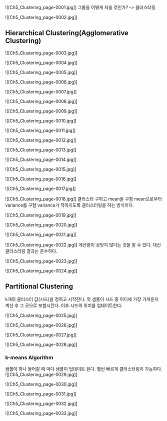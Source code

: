 ![[Ch5_Clustering_page-0001.jpg]]
그룹을 어떻게 지을 것인가? -> 클러스터링

![[Ch5_Clustering_page-0002.jpg]]
## Hierarchical Clustering(Agglomerative Clustering)

![[Ch5_Clustering_page-0003.jpg]]

![[Ch5_Clustering_page-0004.jpg]]

![[Ch5_Clustering_page-0005.jpg]]

![[Ch5_Clustering_page-0006.jpg]]

![[Ch5_Clustering_page-0007.jpg]]

![[Ch5_Clustering_page-0008.jpg]]

![[Ch5_Clustering_page-0009.jpg]]

![[Ch5_Clustering_page-0010.jpg]]

![[Ch5_Clustering_page-0011.jpg]]

![[Ch5_Clustering_page-0012.jpg]]

![[Ch5_Clustering_page-0013.jpg]]

![[Ch5_Clustering_page-0014.jpg]]

![[Ch5_Clustering_page-0015.jpg]]

![[Ch5_Clustering_page-0016.jpg]]

![[Ch5_Clustering_page-0017.jpg]]

![[Ch5_Clustering_page-0018.jpg]]
클러스터 구하고 mean을 구함 
mean으로부터 variance를 구함
variance가 작아지도록 클러스터링을 하는 방식이다.

![[Ch5_Clustering_page-0019.jpg]]

![[Ch5_Clustering_page-0020.jpg]]

![[Ch5_Clustering_page-0021.jpg]]

![[Ch5_Clustering_page-0022.jpg]]
계산량이 상당히 많다는 것을 알 수 있다.
대신 클러스터링 결과는 준수하다.

![[Ch5_Clustering_page-0023.jpg]]

![[Ch5_Clustering_page-0024.jpg]]
## Partitional Clustering
k개의 클러스터 값(시드)을 정하고 시작한다.
첫 샘플이 시드 중 어디에 가장 가까운지 계산 후 그 곳으로 포함시킨다.
이후 시드의 위치를 업데이트한다.

![[Ch5_Clustering_page-0025.jpg]]

![[Ch5_Clustering_page-0026.jpg]]

![[Ch5_Clustering_page-0027.jpg]]

![[Ch5_Clustering_page-0028.jpg]]
### k-means Algorithm
샘플이 하나 들어갈 때 마다 샘플이 업데이트 된다.
훨씬 빠르게 클러스터링이 가능하다.
![[Ch5_Clustering_page-0029.jpg]]

![[Ch5_Clustering_page-0030.jpg]]

![[Ch5_Clustering_page-0031.jpg]]

![[Ch5_Clustering_page-0032.jpg]]

![[Ch5_Clustering_page-0033.jpg]]
